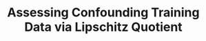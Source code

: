 ---
layout: page
title: Assessing Confounding Training Data via Lipschitz Quotient
description: Phd Research
img: assets/img/histogram_clusters_v2.png
importance: 2
category: research
---